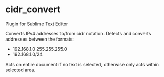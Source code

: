 # cidr_convert
Plugin for Sublime Text Editor

Converts IPv4 addresses to/from cidr notation. Detects and converts addresses between the formats:

- 192.168.1.0 255.255.255.0
- 192.168.1.0/24

Acts on entire document if no text is selected, otherwise only acts within selected area.

